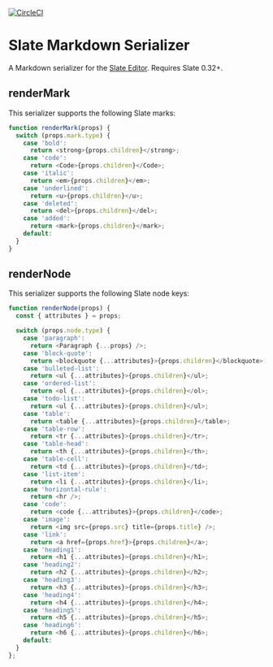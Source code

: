 [![CircleCI](https://circleci.com/gh/tommoor/slate-md-serializer.svg?style=svg)](https://circleci.com/gh/tommoor/slate-md-serializer)

# Slate Markdown Serializer

A Markdown serializer for the [Slate Editor](http://slatejs.org). Requires Slate 0.32+.


## renderMark

This serializer supports the following Slate marks:

```javascript
function renderMark(props) {
  switch (props.mark.type) {
    case 'bold':
      return <strong>{props.children}</strong>;
    case 'code':
      return <Code>{props.children}</Code>;
    case 'italic':
      return <em>{props.children}</em>;
    case 'underlined':
      return <u>{props.children}</u>;
    case 'deleted':
      return <del>{props.children}</del>;
    case 'added':
      return <mark>{props.children}</mark>;
    default:
  }
}
```

## renderNode

This serializer supports the following Slate node keys:

```javascript
function renderNode(props) {
  const { attributes } = props;

  switch (props.node.type) {
    case 'paragraph':
      return <Paragraph {...props} />;
    case 'block-quote':
      return <blockquote {...attributes}>{props.children}</blockquote>;
    case 'bulleted-list':
      return <ul {...attributes}>{props.children}</ul>;
    case 'ordered-list':
      return <ol {...attributes}>{props.children}</ol>;
    case 'todo-list':
      return <ul {...attributes}>{props.children}</ul>;
    case 'table':
      return <table {...attributes}>{props.children}</table>;
    case 'table-row':
      return <tr {...attributes}>{props.children}</tr>;
    case 'table-head':
      return <th {...attributes}>{props.children}</th>;
    case 'table-cell':
      return <td {...attributes}>{props.children}</td>;
    case 'list-item':
      return <li {...attributes}>{props.children}</li>;
    case 'horizontal-rule':
      return <hr />;
    case 'code':
      return <code {...attributes}>{props.children}</code>;
    case 'image':
      return <img src={props.src} title={props.title} />;
    case 'link':
      return <a href={props.href}>{props.children}</a>;
    case 'heading1':
      return <h1 {...attributes}>{props.children}</h1>;
    case 'heading2':
      return <h2 {...attributes}>{props.children}</h2>;
    case 'heading3':
      return <h3 {...attributes}>{props.children}</h3>;
    case 'heading4':
      return <h4 {...attributes}>{props.children}</h4>;
    case 'heading5':
      return <h5 {...attributes}>{props.children}</h5>;
    case 'heading6':
      return <h6 {...attributes}>{props.children}</h6>;
    default:
  }
};
```
